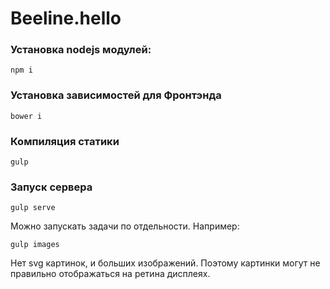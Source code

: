 # Beeline.hello
### Установка nodejs модулей: ###
`npm i`

### Установка зависимостей для Фронтэнда ###
`bower i`

### Компиляция статики ###
`gulp`

### Запуск сервера ###
`gulp serve`

Можно запускать задачи по отдельности. Например:

`gulp images`

Нет svg картинок, и больших изображений. Поэтому картинки могут не правильно отображаться на ретина дисплеях.
